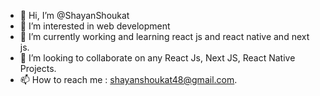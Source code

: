 - 👋 Hi, I’m @ShayanShoukat
- 👀 I’m interested in web development
- 🌱 I’m currently working and learning react js and react native and next js.
- 💞️ I’m looking to collaborate on any React Js, Next JS, React Native Projects.
- 📫 How to reach me : shayanshoukat48@gmail.com.

<!---
ShayanShoukat/ShayanShoukat is a ✨ special ✨ repository because its `README.md` (this file) appears on your GitHub profile.
You can click the Preview link to take a look at your changes.
--->
